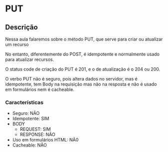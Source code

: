 # PUT

## Descrição

Nessa aula falaremos sobre o método PUT, que serve para criar ou atualizar um recurso

No entanto, diferentemente do POST, é idempotente e normalmente usado para atualizar recursos.

O status code de criação do PUT é 201, e o de atualização é o 204 ou 200.

O verbo PUT não é seguro, pois altera dados no servidor, mas é idempotente, tem Body na requisição mas não na resposta e não é usado em formulários nem é cacheable.

### Características

- Seguro: NÃO
- Idempotente: SIM
- BODY
  - REQUEST: SIM
  - RESPONSE: NÃO
- Uso em formulários HTML: NÃ0
- Cacheable: NÃO
